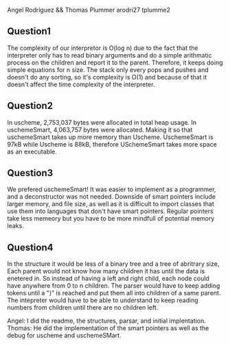 Angel Rodriguez && Thomas Plummer
arodri27           tplumme2

Question1
---------
The complexity of our interpretor is O(log n) due to the fact that the interpreter only has to read binary arguments and do a simple arithmatic process on the children and report it to the parent. Therefore, it keeps doing simple equations for n size. The stack only every pops and pushes and doesn't do any sorting, so it's complexity is O(1) and because of that it doesn't affect the time complexity of the interpreter. 

Question2
---------
In uscheme, 2,753,037 bytes were allocated in total heap usage. In uschemeSmart, 4,063,757 bytes were allocated. Making it so that uschemeSmart takes up more memory than Uscheme.
UschemeSmart is 97kB while Uscheme is 88kB, therefore USchemeSmart takes more space as
an executable.  

Question3
---------
We prefered uschemeSmart! It was easier to implement as a programmer, and a deconstructor was not needed. 
Downside of smart pointers include larger memory, and file size, as well as it is difficult to import classes that use them into languages that don't have smart pointers. Regular pointers take less memeory but you have to be more mindfull of potential memory leaks. 

Question4
---------

In the structure it would be less of a binary tree and a tree of abritrary size, Each parent would not know how many children it has until the data is enetered in. So instead of having a left and right child, each node could have anywhere from 0 to n children. The parser would have to keep adding tokens until a ")" is reached and put them all into children of a same parent. The intepreter would have to be able to understand to keep reading numbers from children until there are no children left.


Angel: I did the readme, the structures, parsar, and initial implentation.
Thomas: He did the implementation of the smart pointers as well as the debug for uscheme and uschemeSMart.  
